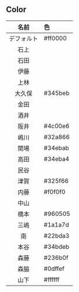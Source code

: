 ## Color

|名前|色|
|:--:|:--|
|デフォルト|#ff0000|
|石上||#3254a8
|石田||#2af556
|伊藤||#a87532
|上林||
|大久保|#345beb|
|金田||
|酒井||
|阪井|#4c00e6|
|嶋川|#32a866|
|関場|#34ebab|
|高田|#34eba4|
|民谷||#5eff00
|津賀|#325f66|
|内藤|#f0f0f0|
|中山||
|橋本|#960505|
|三嶋|#1a1a7d| 
|南|#22bda3|
|本谷|#34bdeb|
|森藤|#236b0f|
|森脇|#0dffef|
|山下|#ffffff|
